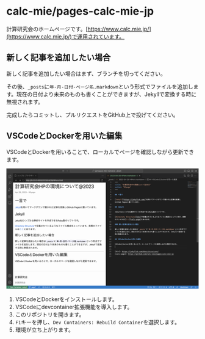 # calc-mie/pages-calc-mie-jp

計算研究会のホームページです。[https://www.calc.mie.jp/](https://www.calc.mie.jp/)で運用されています。

## 新しく記事を追加したい場合

新しく記事を追加したい場合はまず、ブランチを切ってください。

その後、`_posts`に`年-月-日付-ページ名.markdown`という形式でファイルを追加します。現在の日付より未来のものも書くことができますが、Jekyllで変換する時に無視されます。

完成したらコミットし、プルリクエストをGitHub上で投げてください。

## VSCodeとDockerを用いた編集

VSCodeとDockerを用いることで、ローカルでページを確認しながら更新できます。

![VSCodeによる編集中の画像](./images/2023-04-28_2.39.53.png)

1. VSCodeとDockerをインストールします。
1. VSCodeにdevcontainer拡張機能を導入します。
1. このリポジトリを開きます。
1. `F1`キーを押し、`Dev Containers: Rebuild Container`を選択します。
1. 環境が立ち上がります。
